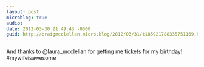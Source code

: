 ```yaml
---
layout: post
microblog: true
audio: 
date: 2012-03-30 21:49:43 -0500
guid: http://craigmcclellan.micro.blog/2012/03/31/t185921788335751169.html
---
```

And thanks to @laura_mcclellan for getting me tickets for my birthday! #mywifeisawesome
